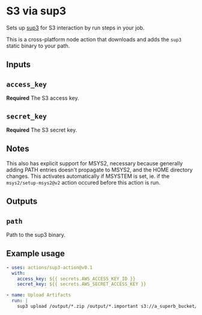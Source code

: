 # S3 via sup3

Sets up [sup3](https://github.com/lsr0/sup3) for S3 interaction by run steps in your job.

This is a cross-platform node action that downloads and adds the `sup3` static binary to your path.

## Inputs

## `access_key`

**Required** The S3 access key.

## `secret_key`

**Required** The S3 secret key.

## Notes

This also has explicit support for MSYS2, necessary because generally adding PATH entries doesn't propagate to MSYS2, and the HOME directory changes. This activates automatically if MSYSTEM is set, ie. if the `msys2/setup-msys2@v2` action occured before this action is run.

## Outputs

## `path`

Path to the sup3 binary.

## Example usage

```yml
- uses: actions/sup3-action@v0.1
  with:
    access_key: ${{ secrets.AWS_ACCESS_KEY_ID }}
    secret_key: ${{ secrets.AWS_SECRET_ACCESS_KEY }}

- name: Upload Artifacts
  run: |
    sup3 upload /output/*.zip /output/*.important s3://a_superb_bucket/some_path/

```


